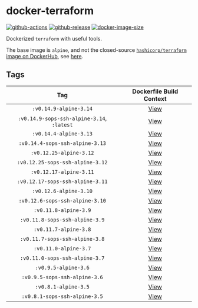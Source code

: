 # docker-terraform

[![github-actions](https://github.com/theohbrothers/docker-terraform/workflows/ci-master-pr/badge.svg)](https://github.com/theohbrothers/docker-terraform/actions)
[![github-release](https://img.shields.io/github/v/release/theohbrothers/docker-terraform?style=flat-square)](https://github.com/theohbrothers/docker-terraform/releases/)
[![docker-image-size](https://img.shields.io/docker/image-size/theohbrothers/docker-terraform/latest)](https://hub.docker.com/r/theohbrothers/docker-terraform)

Dockerized `terraform` with useful tools.

The base image is `alpine`, and not the closed-source [`hashicorp/terraform` image on DockerHub](https://hub.docker.com/r/hashicorp/terraform), see [here](https://github.com/hashicorp/terraform/blob/v1.0.0/Dockerfile).

## Tags

| Tag | Dockerfile Build Context |
|:-------:|:---------:|
| `:v0.14.9-alpine-3.14` | [View](variants/v0.14.9-alpine-3.14 ) |
| `:v0.14.9-sops-ssh-alpine-3.14`, `:latest` | [View](variants/v0.14.9-sops-ssh-alpine-3.14 ) |
| `:v0.14.4-alpine-3.13` | [View](variants/v0.14.4-alpine-3.13 ) |
| `:v0.14.4-sops-ssh-alpine-3.13` | [View](variants/v0.14.4-sops-ssh-alpine-3.13 ) |
| `:v0.12.25-alpine-3.12` | [View](variants/v0.12.25-alpine-3.12 ) |
| `:v0.12.25-sops-ssh-alpine-3.12` | [View](variants/v0.12.25-sops-ssh-alpine-3.12 ) |
| `:v0.12.17-alpine-3.11` | [View](variants/v0.12.17-alpine-3.11 ) |
| `:v0.12.17-sops-ssh-alpine-3.11` | [View](variants/v0.12.17-sops-ssh-alpine-3.11 ) |
| `:v0.12.6-alpine-3.10` | [View](variants/v0.12.6-alpine-3.10 ) |
| `:v0.12.6-sops-ssh-alpine-3.10` | [View](variants/v0.12.6-sops-ssh-alpine-3.10 ) |
| `:v0.11.8-alpine-3.9` | [View](variants/v0.11.8-alpine-3.9 ) |
| `:v0.11.8-sops-ssh-alpine-3.9` | [View](variants/v0.11.8-sops-ssh-alpine-3.9 ) |
| `:v0.11.7-alpine-3.8` | [View](variants/v0.11.7-alpine-3.8 ) |
| `:v0.11.7-sops-ssh-alpine-3.8` | [View](variants/v0.11.7-sops-ssh-alpine-3.8 ) |
| `:v0.11.0-alpine-3.7` | [View](variants/v0.11.0-alpine-3.7 ) |
| `:v0.11.0-sops-ssh-alpine-3.7` | [View](variants/v0.11.0-sops-ssh-alpine-3.7 ) |
| `:v0.9.5-alpine-3.6` | [View](variants/v0.9.5-alpine-3.6 ) |
| `:v0.9.5-sops-ssh-alpine-3.6` | [View](variants/v0.9.5-sops-ssh-alpine-3.6 ) |
| `:v0.8.1-alpine-3.5` | [View](variants/v0.8.1-alpine-3.5 ) |
| `:v0.8.1-sops-ssh-alpine-3.5` | [View](variants/v0.8.1-sops-ssh-alpine-3.5 ) |
